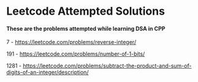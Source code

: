 # Leetcode Attempted Solutions

#### These are the problems attempted while learning DSA in CPP

7 - https://leetcode.com/problems/reverse-integer/

191 - https://leetcode.com/problems/number-of-1-bits/

1281 - https://leetcode.com/problems/subtract-the-product-and-sum-of-digits-of-an-integer/description/
